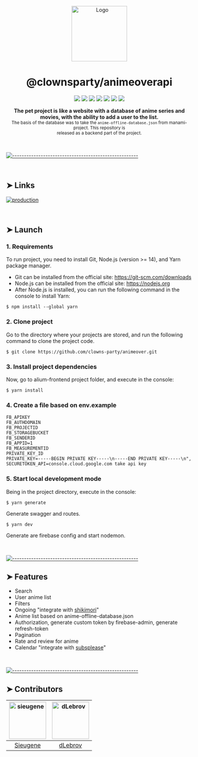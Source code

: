 <p align="center">
  <img src="https://avatars.githubusercontent.com/u/71570015?s=200&v=4" alt="Logo" width="150" height="150" />
</p>
<h1 align="center">@clownsparty/animeoverapi</h1>
<p align="center">
<img src="https://img.shields.io/badge/contributors-2-red"/>
<img src="https://img.shields.io/badge/packages-1-blue"/>
<img src="https://img.shields.io/badge/release-v0.0-blue"/>
<img src="https://img.shields.io/badge/typescript-4.1.5-blue"/>
<img src="https://img.shields.io/badge/tsoa-3.5.2-blue"/>
<img src="https://img.shields.io/badge/express-4.17.1-blue"/>
<img src="https://img.shields.io/badge/firebase-8.2.9-blue"/>
	</p>

<p align="center">
  <b>The pet project is like a website with a database of anime series and   <br/>
  movies, with the ability to add a user to the list.</b>
  <br/>
  <sub>
  The basis of the database was to take the <code>anime-offline-database.json</code> from manami-project. This repository is   <br/>
 released as a backend part of the project.<sub>
</p>
<br/>

[![-----------------------------------------------------](https://raw.githubusercontent.com/andreasbm/readme/master/assets/lines/colored.png)](#table-of-contents)

<br/>

## ➤ Links

[![production](https://img.shields.io/badge/swagger-v1-blue)](https://animeover-api.herokuapp.com/docs/)



<br/>

## ➤ Launch

### 1. Requirements

To run project, you need to install Git, Node.js (version >= 14), and Yarn package manager.

- Git can be installed from the official site: https://git-scm.com/downloads
- Node.js can be installed from the official site: https://nodejs.org
- After Node.js is installed, you can run the following command in the console to install Yarn:

`$ npm install --global yarn `

### 2. Clone project

Go to the directory where your projects are stored, and run the following command to clone the project code.

`$ git clone https://github.com/clowns-party/animeover.git `

### 3. Install project dependencies

Now, go to alium-frontend project folder, and execute in the console:

`$ yarn install `

### 4. Create a file based on env.example
    FB_APIKEY 
    FB_AUTHDOMAIN
    FB_PROJECTID
    FB_STORAGEBUCKET
    FB_SENDERID
    FB_APPID=1
    FB_MEASUREMENTID
    PRIVATE_KEY_ID
    PRIVATE_KEY=-----BEGIN PRIVATE KEY-----\n-----END PRIVATE KEY-----\n",
    SECURETOKEN_API=console.cloud.google.com take api key

### 5. Start local development mode

Being in the project directory, execute in the console:

`$ yarn generate`

Generate swagger and routes.

`$ yarn dev `

Generate are firebase config and start nodemon.



<br/>

[![-----------------------------------------------------](https://raw.githubusercontent.com/andreasbm/readme/master/assets/lines/colored.png)](#table-of-contents)

## ➤ Features
- Search
- User anime list
- Filters
- Ongoing "integrate with [shikimori](https://shikimori.one/)"
- Anime list based on anime-offline-database.json
- Authorization, generate custom token by firebase-admin, generate refresh-token
- Pagination
- Rate and review for anime
- Calendar "integrate with [subsplease](https://subsplease.org/schedule/)"
<br/>


[![-----------------------------------------------------](https://raw.githubusercontent.com/andreasbm/readme/master/assets/lines/colored.png)](#table-of-contents)


## ➤ Contributors


| [<img alt="sieugene" src="https://avatars.githubusercontent.com/u/37626545?v=4" width="100">](https://sieugene.vercel.app) | [<img alt="dLebrov" src="https://avatars.githubusercontent.com/u/51052818?v=4" width="100">](https://github.com/dLebrov) |
|:--------------------------------------------------:|:--------------------------------------------------:|
| [Sieugene](https://sieugene.vercel.app) | [dLebrov](https://github.com/dLebrov) |

